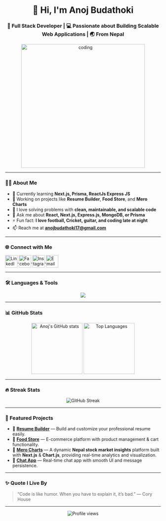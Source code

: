 <h1 align="center">👋 Hi, I'm Anoj Budathoki</h1>
<h3 align="center">🚀 Full Stack Developer | 💻 Passionate about Building Scalable Web Applications | 🌏 From Nepal</h3>

<p align="center">
  <img src="https://cdn.myportfolio.com/2fcfcb103788251450a8304378dffded/a62c047f-8369-493c-ab14-71ef51bebc55_rw_1200.gif?h=e8c7ce55b326319eaca316cc1e74518f" alt="coding" width="400"/>
</p>

---

### 👨‍💻 About Me
- 🌱 Currently learning **Next.js, Prisma, ReactJs Express JS**
- 💼 Working on projects like **Resume Builder**, **Food Store**, and **Mero Charts**
- 🧠 I love solving problems with **clean, maintainable, and scalable code**
- 💬 Ask me about **React, Next.js, Express.js, MongoDB, or Prisma**
- ⚡ Fun fact: **I love football, Cricket, guitar, and coding late at night**
- 📫 Reach me at **anojbudathoki17@gmail.com**

---

### 🌐 Connect with Me
<p align="left">
  <a href="https://linkedin.com/in/anoj-budathoki-a78058263" target="blank">
    <img align="center" src="https://skillicons.dev/icons?i=linkedin" alt="LinkedIn" height="40" />
  </a>
  <a href="https://fb.com/anoj.anoj.73997" target="blank">
    <img align="center" src="https://skillicons.dev/icons?i=facebook" alt="Facebook" height="40" />
  </a>
  <a href="https://instagram.com/anojbudathoki_02" target="blank">
    <img align="center" src="https://skillicons.dev/icons?i=instagram" alt="Instagram" height="40" />
  </a>
  <a href="mailto:anojbudathoki17@gmail.com" target="blank">
    <img align="center" src="https://skillicons.dev/icons?i=gmail" alt="Email" height="40" />
  </a>
</p>

---

### 🛠️ Languages & Tools
<p align="center">
  <img src="https://skillicons.dev/icons?i=html,css,js,ts,react,next,tailwind,nodejs,express,mongodb,git,postman,linux,prisma" />
</p>

---

### 📊 GitHub Stats
<p align="center">
  <img src="https://github-readme-stats.vercel.app/api?username=anoj17&show_icons=true&theme=tokyonight&hide_border=true" alt="Anoj's GitHub stats" height="165" />
  <img src="https://github-readme-stats.vercel.app/api/top-langs/?username=anoj17&layout=compact&theme=tokyonight&hide_border=true" alt="Top Languages" height="165" />
</p>

---

### 🔥 Streak Stats
<p align="center">
  <img src="https://github-readme-streak-stats.herokuapp.com?user=anoj17&theme=tokyonight&hide_border=true" alt="GitHub Streak" />
</p>

---

### 🚀 Featured Projects
- 🧾 [**Resume Builder**](#) — Build and customize your professional resume easily.
- 🛒 [**Food Store**](#) — E-commerce platform with product management & cart functionality.
- 🌾 [**Mero Charts**](#) — A dynamic **Nepal stock market insights** platform built with **Next.js** & **Chart.js**, providing real-time analytics and visualization. 
- 💬 [**Chat App**](#) — Real-time chat app with smooth UI and message persistence.

---

### ✨ Quote I Live By
> “Code is like humor. When you have to explain it, it’s bad.” — Cory House

---

<p align="center">
  <img src="https://komarev.com/ghpvc/?username=anoj17&label=Profile%20Views&color=blueviolet&style=flat-square" alt="Profile views" />
</p>

